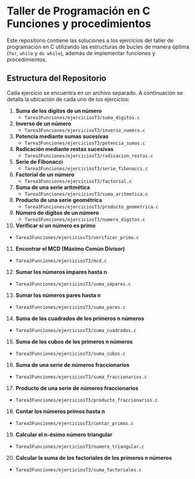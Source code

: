 # Taller de Programación en C Funciones y procedimientos
Este repositorio contiene las soluciones a los ejercicios del taller de programación en C utilizando las estructuras de bucles de manera óptima (`for`, `while` y `do while`), además de implementar funciones y procedimientos.
## Estructura del Repositorio 
Cada ejercicio se encuentra en un archivo separado. A continuación se detalla la ubicación de cada uno de los ejercicios:
1. **Suma de los dígitos de un número**
   - `Tarea3Funciones/ejerciciosT3/suma_digitos.c`
2. **Inverso de un número**
   - `Tarea3Funciones/ejerciciosT3/inverso_numero.c`
3. **Potencia mediante sumas sucesivas**
   - `Tarea3Funciones/ejerciciosT3/potencia_sumas.c`
4. **Radicación mediante restas sucesivas**
   - `Tarea3Funciones/ejerciciosT3/radicacion_restas.c`
5. **Serie de Fibonacci**
   - `Tarea3Funciones/ejerciciosT3/serie_fibonacci.c`
6. **Factorial de un número**
   - `Tarea3Funciones/ejerciciosT3/factorial.c`
7. **Suma de una serie aritmética**
   - `Tarea3Funciones/ejerciciosT3/suma_aritmetica.c`
8. **Producto de una serie geométrica**
   - `Tarea3Funciones/ejerciciosT3/producto_geometrica.c`
9. **Número de dígitos de un número**
   - `Tarea3Funciones/ejerciciosT3/numero_digitos.c`
10. **Verificar si un número es primo**
   - `Tarea3Funciones/ejerciciosT3/verificar_primo.c`
11. **Encontrar el MCD (Máximo Común Divisor)**
   - `Tarea3Funciones/ejerciciosT3/mcd.c`
12. **Sumar los números impares hasta n**
   - `Tarea3Funciones/ejerciciosT3/suma_impares.c`
13. **Sumar los números pares hasta n**
   - `Tarea3Funciones/ejerciciosT3/suma_pares.c`
14. **Suma de los cuadrados de los primeros n números**
   - `Tarea3Funciones/ejerciciosT3/suma_cuadrados.c`
15. **Suma de los cubos de los primeros n números**
   - `Tarea3Funciones/ejerciciosT3/suma_cubos.c`
16. **Suma de una serie de números fraccionarios**
   - `Tarea3Funciones/ejerciciosT3/suma_fraccionarios.c`
17. **Producto de una serie de números fraccionarios**
   - `Tarea3Funciones/ejerciciosT3/producto_fraccionarios.c`
18. **Contar los números primos hasta n**
   - `Tarea3Funciones/ejerciciosT3/contar_primos.c`
19. **Calcular el n-ésimo número triangular**
   - `Tarea3Funciones/ejerciciosT3/numero_triangular.c`
20. **Calcular la suma de los factoriales de los primeros n números**
   - `Tarea3Funciones/ejerciciosT3/suma_factoriales.c`
